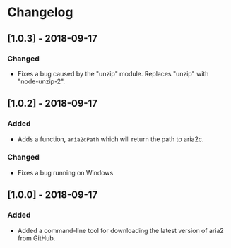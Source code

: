 # Changelog

## [1.0.3] - 2018-09-17

### Changed
- Fixes a bug caused by the "unzip" module. Replaces "unzip" with "node-unzip-2".

## [1.0.2] - 2018-09-17

### Added
- Adds a function, `aria2cPath` which will return the path to aria2c.

### Changed
- Fixes a bug running on Windows

## [1.0.0] - 2018-09-17
### Added
- Added a command-line tool for downloading the latest version of aria2 from GitHub.